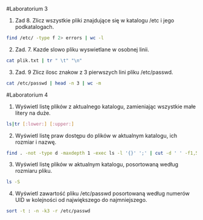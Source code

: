 #Laboratorium 3

1. Zad 8. Zlicz wszystkie pliki znajdujące się w katalogu /etc i jego podkatalogach.
```sh
find /etc/ -type f 2> errors | wc -l
```

2. Zad. 7. Kazde slowo pliku wyswietlane w osobnej linii.
```sh
cat plik.txt | tr " \t" "\n"
```                                              
3. Zad. 9 Zlicz ilosc znakow z 3 pierwszych lini pliku /etc/passwd.
```sh
cat /etc/passwd | head -n 3 | wc -m
```

#Laboratorium 4

1. Wyświetl listę plików z aktualnego katalogu, zamieniając wszystkie małe litery na duże.
```sh
ls|tr [:lower:] [:upper:]
```
2. Wyświetl listę praw dostępu do plików w aktualnym katalogu, ich rozmiar i nazwę.
```sh
find . -not -type d -maxdepth 1 -exec ls -l '{}' ';' | cut -d ' ' -f1,5,9
```
3. Wyświetl listę plików w aktualnym katalogu, posortowaną według rozmiaru pliku.
```sh
ls -S
```
4. Wyświetl zawartość pliku /etc/passwd posortowaną według numerów UID w kolejności od największego do najmniejszego.
```sh
sort -t : -n -k3 -r /etc/passwd
```

